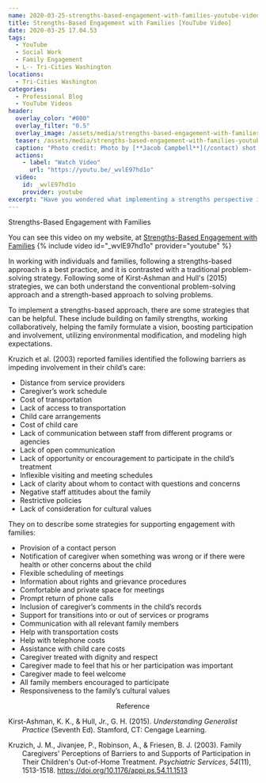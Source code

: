```yaml
---
name: 2020-03-25-strengths-based-engagement-with-families-youtube-video.md
title: Strengths-Based Engagement with Families [YouTube Video]
date: 2020-03-25 17.04.53
tags:
  - YouTube
  - Social Work
  - Family Engagement
  - L-- Tri-Cities Washington
locations: 
  - Tri-Cities Washington
categories:
  - Professional Blog
  - YouTube Videos
header:
  overlay_color: "#000"
  overlay_filter: "0.5"
  overlay_image: /assets/media/strengths-based-engagement-with-families-youtube-video-1600x800.png
  teaser: /assets/media/strengths-based-engagement-with-families-youtube-video-500x300.png
  caption: "Photo credit: Photo by [**Jacob Campbell**](/contact) shot by his kids in his iPhone 11"
  actions:
    - label: "Watch Video"
      url: "https://youtu.be/_wvlE97hd1o"
  video:
    id: _wvlE97hd1o
    provider: youtube
excerpt: "Have you wondered what implementing a strengths perspective is and how it works. How is using a strengths-based approach different to more conventional approaches to problem solving? My video discusses this along with how to implement a strengths based approach with families."
---
```



Strengths-Based Engagement with Families

You can see this video on my website, at [Strengths-Based Engagement with Families]()
{% include video id="_wvlE97hd1o" provider="youtube" %}

In working with individuals and families, following a strengths-based approach is a best practice, and it is contrasted with a traditional problem-solving strategy. Following some of Kirst-Ashman and Hull's (2015) strategies, we can both understand the conventional problem-solving approach and a strength-based approach to solving problems.

To implement a strengths-based approach, there are some strategies that can be helpful. These include building on family strengths, working collaboratively, helping the family formulate a vision, boosting participation and involvement, utilizing environmental modification, and modeling high expectations.

Kruzich et al. (2003) reported families identified the following barriers as impeding involvement in their child’s care:

- Distance from service providers
- Caregiver’s work schedule
- Cost of transportation
- Lack of access to transportation
- Child care arrangements
- Cost of child care
- Lack of communication between staff from different programs or agencies
- Lack of open communication
- Lack of opportunity or encouragement to participate in the child’s treatment
- Inflexible visiting and meeting schedules
- Lack of clarity about whom to contact with questions and concerns
- Negative staff attitudes about the family
- Restrictive policies
- Lack of consideration for cultural values

They on to describe  some strategies for supporting engagement with families:

- Provision of a contact person
- Notification of caregiver when something was wrong or if there were health or other concerns about the child
- Flexible scheduling of meetings
- Information about rights and grievance procedures
- Comfortable and private space for meetings
- Prompt return of phone calls
- Inclusion of caregiver’s comments in the child’s records 
- Support for transitions into or out of services or programs
- Communication with all relevant family members
- Help with transportation costs
- Help with telephone costs
- Assistance with child care costs
- Caregiver treated with dignity and respect
- Caregiver made to feel that his or her participation was important
- Caregiver made to feel welcome
- All family members encouraged to participate
- Responsiveness to the family’s cultural values

<div style="text-align: center" markdown="1">
Reference
</div>
<div style="margin: 0 0 0 2em; text-indent: -2em;" markdown="1">

Kirst-Ashman, K. K., & Hull, Jr., G. H. (2015). _Understanding Generalist Practice_ (Seventh Ed). Stamford, CT: Cengage Learning.

Kruzich, J. M., Jivanjee, P., Robinson, A., & Friesen, B. J. (2003). Family Caregivers' Perceptions of Barriers to and Supports of Participation in Their Children's Out-of-Home Treatment. _Psychiatric Services_, _54_(11), 1513-1518\. https://doi.org/10.1176/appi.ps.54.11.1513

</div>
